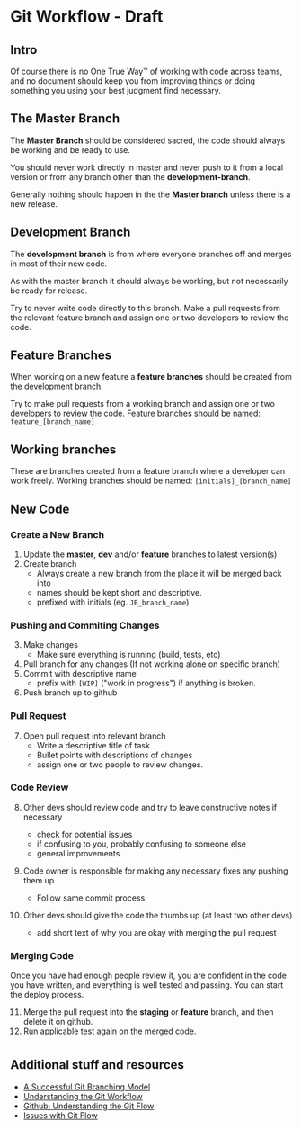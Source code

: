 Git Workflow - Draft
============

## Intro

Of course there is no One True Way™ of working with code across teams, and no document should keep you from improving things or doing something you using your best judgment find necessary.

## The Master Branch

The **Master Branch** should be considered sacred, the code should always be working and be ready to use. 

You should never work directly in master and never push to it from a local version or from any branch other than the **development-branch**. 

Generally nothing should happen in the the **Master branch** unless there is a new release.


## Development Branch

The **development branch** is from where everyone branches off and merges in most of their new code. 

As with the master branch it should always be working, but not necessarily be ready for release. 

Try to never write code directly to this branch. Make a pull requests from the relevant feature branch  and assign one or two developers to review the code. 

## Feature Branches

When working on a new feature a **feature branches** should be created from the development branch.

Try to make pull requests from a working branch and assign one or two developers to review the code. 
Feature branches should be named: `feature_[branch_name]`

## Working branches

These are branches created from a feature branch where a developer can work freely.
Working branches should be named: `[initials]_[branch_name]`


## New Code

### Create a New Branch

1. Update the **master**, **dev** and/or **feature** branches to latest version(s)
2. Create branch
    - Always create a new branch from the place it will be merged back into
    - names should be kept short and descriptive. 
    - prefixed with initials (eg. `JB_branch_name`)

### Pushing and Commiting Changes

3. Make changes
    - Make sure everything is running (build, tests, etc)
4. Pull branch for any changes (If not working alone on specific branch)
5. Commit with descriptive name
    - prefix with `[WIP]` ("work in progress") if anything is broken.
6. Push branch up to github

### Pull Request

7. Open pull request into relevant branch
    - Write a descriptive title of task
    - Bullet points with descriptions of changes
    - assign one or two people to review changes. 

### Code Review

8. Other devs should review code and try to leave constructive notes if necessary
    - check for potential issues
    - if confusing to you, probably confusing to someone else
    - general improvements

9. Code owner is responsible for making any necessary fixes any pushing them up
    - Follow same commit process
    
10. Other devs should give the code the thumbs up (at least two other devs)
    - add short text of why you are okay with merging the pull request

### Merging Code

Once you have had enough people review it, you are confident in the code you have written, and everything is well tested and passing. You can start the deploy process.

11. Merge the pull request into the **staging** or **feature** branch, and then delete it on github.
12. Run applicable test again on the merged code.

#

## Additional stuff and resources

- [A Successful Git Branching Model](http://nvie.com/posts/a-successful-git-branching-model/)
- [Understanding the Git Workflow](https://sandofsky.com/blog/git-workflow.html)
- [Github: Understanding the Git Flow](http://guides.github.com/overviews/flow/)
- [Issues with Git Flow](http://scottchacon.com/2011/08/31/github-flow.html)
